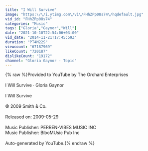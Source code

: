 ```yaml
---
title: "I Will Survive"
image: "https:\/\/i.ytimg.com\/vi\/FHhZPp08s74\/hqdefault.jpg"
vid_id: "FHhZPp08s74"
categories: "Music"
tags: ["Gloria","Gaynor","Will"]
date: "2021-10-10T22:54:06+03:00"
vid_date: "2014-11-21T17:45:59Z"
duration: "PT4M22S"
viewcount: "67187969"
likeCount: "720187"
dislikeCount: "19172"
channel: "Gloria Gaynor - Topic"
---
```

{% raw %}Provided to YouTube by The Orchard Enterprises<br /><br />I Will Survive · Gloria Gaynor<br /><br />I Will Survive<br /><br />℗ 2009 Smith &amp; Co.<br /><br />Released on: 2009-05-29<br /><br />Music Publisher: PERREN-VIBES MUSIC INC<br />Music Publisher: BiboMUsic Pub Inc<br /><br />Auto-generated by YouTube.{% endraw %}

